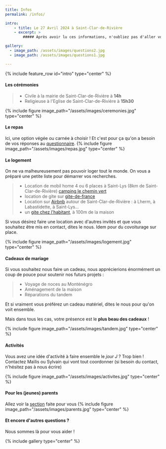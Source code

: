 ```yaml
---
title: Infos
permalink: /infos/

intro:
    - title: Le 27 Avril 2024 à Saint-Clar-de-Rivière
    - excerpt: >
        ##### Après avoir lu ces informations, n'oubliez pas d'aller voir le [questionnaire](/questionnaire) !

gallery:
  - image_path: /assets/images/questions2.jpg
  - image_path: /assets/images/questions1.jpg

---
```

{% include feature_row id="intro" type="center" %}

#### Les cérémonies
> * Civile à la mairie de Saint-Clar-de-Rivière à **14h**
> * Religieuse à l'Eglise de Saint-Clar-de-Rivière à **15h30**

{% include figure image_path="/assets/images/ceremonies.jpg" type="center" %}

#### Le repas
Ici, une option végée ou carnée à choisir ! Et c'est pour ça qu'on a besoin de vos réponses au [questionnaire](/questionnaire).
{% include figure image_path="/assets/images/repas.jpg" type="center" %}


#### Le logement
On ne va malheureusement pas pouvoir loger tout le monde. On vous a préparé une petite liste pour démarrer vos recherches.
> - Location de mobil home 4 ou 6 places à Saint-Lys (8km de Saint-Clar-de-Rivière) [camping le chemin vert](https://campinglecheminvert.com/)
> - location de gite sur [gite-de-france](https://www.gites-de-france.com/fr/search?destination=Saint-Clar-de-Rivi%C3%A8re&towns=71729&travelers=2&seed=3cfdfe1a)
> - Location sur [Airbnb](https://www.airbnb.fr/s/Saint~Clar~de~Rivi%C3%A8re--France/homes?tab_id=home_tab&refinement_paths%5B%5D=%2Fhomes&flexible_trip_lengths%5B%5D=one_week&monthly_start_date=2023-11-01&monthly_length=3&price_filter_input_type=0&price_filter_num_nights=5&channel=EXPLORE&query=Saint-Clar-de-Rivi%C3%A8re%2C%20France&place_id=ChIJG4fsNlQ1qRIRMBVBL5z2BgQ&date_picker_type=calendar&source=structured_search_input_header&search_type=autocomplete_click) autour de Saint-Clar-de-Rivière : à Lherm, à Labastidette, à Saint-Lys...
> - un [gite chez l'habitant](https://gitequetzal.fr/), à 100m de la maison  

Si vous désirez faire une location avec d'autres invités et que vous souhaitez être mis en contact, dites le nous. Idem pour du covoiturage sur place.

{% include figure image_path="/assets/images/logement.jpg" type="center" %}

#### Cadeaux de mariage
Si vous souhaitez nous faire un cadeau, nous apprécierions énormément un coup de pouce pour soutenir nos futurs projets :
> - Voyage de noces au Monténégro
> - Aménagement de la maison
> - Réparations du tandem

Et si vraiment vous préférez un cadeau matériel, dites le nous pour qu'on voit ensemble.

Mais dans tous les cas, votre présence est le **plus beau des cadeaux** !

{% include figure image_path="/assets/images/tandem.jpg" type="center" %}

#### Activités
Vous avez une idée d'activité à faire ensemble le _jour J_ ? Trop bien !
Contactez Maïlis ou Sylvain qui vont tout coordonner (si besoin du contact, n'hésitez pas à nous écrire)

{% include figure image_path="/assets/images/activites.jpg" type="center" %}

#### Pour les (jeunes) parents
Allez voir la [section](/parents/) faite pour vous
{% include figure image_path="/assets/images/parents.jpg" type="center" %}

#### Et encore d'autres questions ?
Nous sommes là pour vous aider !

{% include gallery type="center" %}